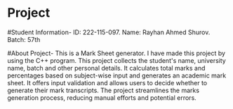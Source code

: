 # Project
#Student Information-
ID: 222-115-097.
Name: Rayhan Ahmed Shurov.
Batch: 57th

#About Project-
This is a Mark Sheet generator.
I have made this project by using the C++ program. This project collects the student's name, university name, batch and other personal details. It calculates total marks and percentages based on subject-wise input and generates an academic mark sheet. It offers input validation and allows users to decide whether to generate their mark transcripts. The project streamlines the marks generation process, reducing manual efforts and potential errors.


